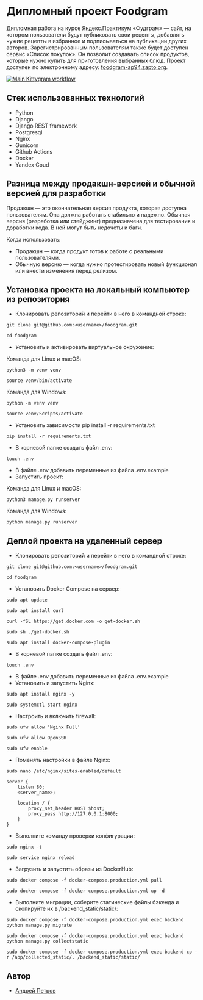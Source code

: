 # Дипломный проект Foodgram
Дипломная работа на курсе Яндекс.Практикум «Фудграм» — сайт, на котором пользователи будут публиковать свои рецепты, добавлять чужие рецепты в избранное и подписываться на публикации других авторов. Зарегистрированным пользователям также будет доступен сервис «Список покупок». Он позволит создавать список продуктов, которые нужно купить для приготовления выбранных блюд. Проект доступен по электронному адресу: 
[foodgram-ap94.zapto.org](https://foodgram-ap94.zapto.org/).

[![Main Kittygram workflow](https://github.com/AndreiPetrov94/foodgram/actions/workflows/main.yml/badge.svg)](https://github.com/AndreiPetrov94/foodgram/actions/workflows/main.yml)

## Стек использованных технологий
* Python
* Django
* Django REST framework
* Postgresql
* Nginx
* Gunicorn
* Github Actions
* Docker
* Yandex Coud

## Разница между продакшн-версией и обычной версией для разработки
Продакшн — это окончательная версия продукта, которая доступна пользователям. Она должна работать стабильно и надежно.
Обычная версия (разработка или стейджинг) предназначена для тестирования и доработки кода. В ней могут быть недочеты и баги.

Когда использовать:
* Продакшн — когда продукт готов к работе с реальными пользователями.
* Обычную версию — когда нужно протестировать новый функционал или внести изменения перед релизом.

## Установка проекта на локальный компьютер из репозитория
* Клонировать репозиторий и перейти в него в командной строке:
```
git clone git@github.com:<username>/foodgram.git
```
```
cd foodgram
```
* Установить и активировать виртуальное окружение:

Команда для Linux и macOS:
```
python3 -m venv venv
```
```
source venv/bin/activate
```
Команда для Windows:
```
python -m venv venv
```
```
source venv/Scripts/activate
```
* Установить зависимости pip install -r requirements.txt
```
pip install -r requirements.txt
```
* В корневой папке создать файл .env:
```
touch .env
```
* В файле .env добавить переменные из файла .env.example
* Запустить проект:

Команда для Linux и macOS:
```
python3 manage.py runserver
```
Команда для Windows:
```
python manage.py runserver
```

## Деплой проекта на удаленный сервер
* Клонировать репозиторий и перейти в него в командной строке:
```
git clone git@github.com:<username>/foodgram.git
```
```
cd foodgram
```
* Установить Docker Compose на сервер:
```
sudo apt update
```
```
sudo apt install curl
```
```
curl -fSL https://get.docker.com -o get-docker.sh
```
```
sudo sh ./get-docker.sh
```
```
sudo apt install docker-compose-plugin
```
* В корневой папке создать файл .env:
```
touch .env
```
* В файле .env добавить переменные из файла .env.example
* Установить и запустить Nginx:
```
sudo apt install nginx -y
```
```
sudo systemctl start nginx
```
* Настроить и включить firewall:
```
sudo ufw allow 'Nginx Full'
```
```
sudo ufw allow OpenSSH
```
```
sudo ufw enable
```
* Поменять настройки в файле Nginx:
```
sudo nano /etc/nginx/sites-enabled/default
```
```
server {
    listen 80;
    <server_name>;
    
    location / {
        proxy_set_header HOST $host;
        proxy_pass http://127.0.0.1:8000;
    }
}
```
* Выполните команду проверки конфигурации:
```
sudo nginx -t
```
```
sudo service nginx reload
```
* Загрузить и запустить образы из DockerHub:
```
sudo docker compose -f docker-compose.production.yml pull
```
```
sudo docker compose -f docker-compose.production.yml up -d
```
* Выполните миграции, соберите статические файлы бэкенда и скопируйте их в /backend_static/static/:
```
sudo docker compose -f docker-compose.production.yml exec backend python manage.py migrate
```
```
sudo docker compose -f docker-compose.production.yml exec backend python manage.py collectstatic
```
```
sudo docker compose -f docker-compose.production.yml exec backend cp -r /app/collected_static/. /backend_static/static/
```

## Автор
* [Андрей Петров](https://github.com/AndreiPetrov94)
